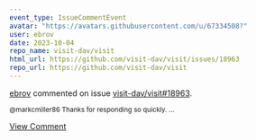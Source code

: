 ```yaml
---
event_type: IssueCommentEvent
avatar: "https://avatars.githubusercontent.com/u/67334508?"
user: ebrov
date: 2023-10-04
repo_name: visit-dav/visit
html_url: https://github.com/visit-dav/visit/issues/18963
repo_url: https://github.com/visit-dav/visit
---
```


<a href='https://github.com/ebrov' target='_blank'>ebrov</a> commented on issue <a href='https://github.com/visit-dav/visit/issues/18963' target='_blank'>visit-dav/visit#18963</a>.

<small>@markcmiller86 Thanks for responding so quickly. ...</small>

<a href='https://github.com/visit-dav/visit/issues/18963' target='_blank'>View Comment</a>